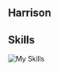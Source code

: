 ## Harrison

## Skills
![My Skills](https://skillicons.dev/icons?i=js,ts,nodejs,nextjs,flutter,cpp,mongodb,mysql,postgres)

